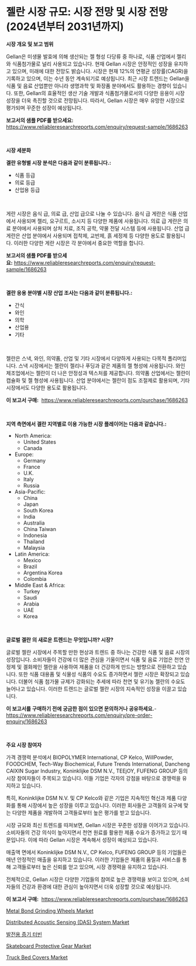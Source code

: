 <p><h1>젤란 시장 규모: 시장 전망 및 시장 전망 (2024년부터 2031년까지)</h1></p><p><strong>시장 개요 및 보고 범위</strong></p>
<p><p>Gellan은 미생물 발효에 의해 생산되는 젤 형성 다당류 중 하나로, 식품 산업에서 젤리와 식품첨가물로 널리 사용되고 있습니다. 현재 Gellan 시장은 안정적인 성장을 유지하고 있으며, 미래에 대한 전망도 밝습니다. 시장은 현재 12%의 연평균 성장률(CAGR)을 기록하고 있으며, 이는 수년 동안 계속되기로 예상됩니다. 최근 시장 트렌드는 Gellan을 식품 및 음료 산업뿐만 아니라 생명과학 및 화장품 분야에서도 활용하는 경향이 있습니다. 또한, Gellan의 효율적인 생산 기술 개발과 식품첨가물로서의 다양한 응용이 시장 성장을 더욱 촉진할 것으로 전망됩니다. 따라서, Gellan 시장은 매우 유망한 시장으로 평가되며 꾸준한 성장이 예상됩니다.</p></p>
<p><strong>보고서의 샘플 PDF를 받으세요:</strong> <a href="https://www.reliableresearchreports.com/enquiry/request-sample/1686263">https://www.reliableresearchreports.com/enquiry/request-sample/1686263</a></p>
<p>&nbsp;</p>
<p><strong>시장 세분화</strong></p>
<p><strong>겔란 유형별 시장 분석은 다음과 같이 분류됩니다.:</strong></p>
<p><ul><li>식품 등급</li><li>의료 등급</li><li>산업용 등급</li></ul></p>
<p>&nbsp;</p>
<p><p>게란 시장은 음식 급, 의료 급, 산업 급으로 나눌 수 있습니다. 음식 급 게란은 식품 산업에서 사용되며 젤리, 요구르트, 소시지 등 다양한 제품에 사용됩니다. 의료 급 게란은 의료 분야에서 사용되며 상처 치료, 조직 공학, 약물 전달 시스템 등에 사용됩니다. 산업 급 게란은 산업 분야에서 사용되며 접착제, 교반제, 흙 세정제 등 다양한 용도로 활용됩니다. 이러한 다양한 게란 시장은 각 분야에서 중요한 역할을 합니다.</p></p>
<p><strong>보고서의 샘플 PDF를 받으세요:</strong>&nbsp;<a href="https://www.reliableresearchreports.com/enquiry/request-sample/1686263">https://www.reliableresearchreports.com/enquiry/request-sample/1686263</a></p>
<p>&nbsp;</p>
<p><strong> 겔란 응용 분야별 시장 산업 조사는 다음과 같이 분류됩니다.:</strong></p>
<p><ul><li>간식</li><li>와인</li><li>의학</li><li>산업용</li><li>기타</li></ul></p>
<p>&nbsp;</p>
<p><p>젤란은 스낵, 와인, 의약품, 산업 및 기타 시장에서 다양하게 사용되는 다목적 폴리머입니다. 스낵 시장에서는 젤란이 젤리나 푸딩과 같은 제품의 젤 형성에 사용됩니다. 와인 제조업에서는 젤란이 더 나은 안정성과 텍스처를 제공합니다. 의약품 산업에서는 젤란이 캡슐화 및 젤 형성에 사용됩니다. 산업 분야에서는 젤란이 점도 조절제로 활용되며, 기타 시장에서도 다양한 용도로 활용됩니다.</p></p>
<p><strong>이 보고서 구매:</strong>&nbsp; <a href="https://www.reliableresearchreports.com/purchase/1686263">https://www.reliableresearchreports.com/purchase/1686263</a></p>
<p>&nbsp;</p>
<p><strong>지역 측면에서 겔란 지역별로 이용 가능한 시장 플레이어는 다음과 같습니다.:</strong></p>
<p><ul>
    <li>
        North America:
        <ul>
            <li>United States</li>
            <li>Canada</li>
        </ul>
    </li>
    <li>
        Europe:
        <ul>
            <li>Germany</li>
            <li>France</li>
            <li>U.K.</li>
            <li>Italy</li>
            <li>Russia</li>
        </ul>
    </li>
    <li>
        Asia-Pacific:
        <ul>
            <li>China</li>
            <li>Japan</li>
            <li>South Korea</li>
            <li>India</li>
            <li>Australia</li>
            <li>China Taiwan</li>
            <li>Indonesia</li>
            <li>Thailand</li>
            <li>Malaysia</li>
        </ul>
    </li>
    <li>
        Latin America:
        <ul>
            <li>Mexico</li>
            <li>Brazil</li>
            <li>Argentina Korea</li>
            <li>Colombia</li>
        </ul>
    </li>
    <li>
        Middle East & Africa:
        <ul>
            <li>Turkey</li>
            <li>Saudi</li>
            <li>Arabia</li>
            <li>UAE</li>
            <li>Korea</li>
        </ul>
    </li>
    </ul></p>
<p>&nbsp;</p>
<p><strong>글로벌 겔란 의 새로운 트렌드는 무엇입니까? 시장?</strong></p>
<p><p>글로벌 젤란 시장에서 주목할 만한 현상과 트렌드 중 하나는 건강한 식품 및 음료 시장의 성장입니다. 소비자들이 건강에 더 많은 관심을 기울이면서 식품 및 음료 기업은 천연 안정제 및 겔화제인 젤란을 사용하여 제품을 더 건강하게 만드는 방향으로 전환하고 있습니다. 또한 식품 대용품 및 식물성 식품의 수요도 증가하면서 젤란 시장은 확장되고 있습니다. 더불어 식품 첨가물 규제가 강화되는 추세에 따라 천연 및 유기농 젤란의 수요도 늘어나고 있습니다. 이러한 트렌드는 글로벌 젤란 시장의 지속적인 성장을 이끌고 있습니다.</p></p>
<p><strong>이 보고서를 구매하기 전에 궁금한 점이 있으면 문의하거나 공유하세요.</strong>- <a href="https://www.reliableresearchreports.com/enquiry/pre-order-enquiry/1686263">https://www.reliableresearchreports.com/enquiry/pre-order-enquiry/1686263</a></p>
<p>&nbsp;</p>
<p><strong>주요 시장 참여자</strong></p>
<p><p>가격 경쟁력 분석에서 BIOPOLYMER International, CP Kelco, WillPowder, FOODCHEM, Tech-Way Biochemical, Future Trends International, Dancheng CAIXIN Sugar Industry, Koninklijke DSM N.V., TEEjOY, FUFENG GROUP 등의 시장 참여자들이 주목되고 있습니다. 이들 기업은 각자의 강점을 바탕으로 경쟁력을 유지하고 있습니다.</p><p>특히, Koninklijke DSM N.V. 및 CP Kelco와 같은 기업은 지속적인 혁신과 제품 다양화를 통해 시장에서 높은 성장을 이루고 있습니다. 이러한 회사들은 고객들의 요구에 맞는 다양한 제품을 개발하여 고객들로부터 높은 평가를 받고 있습니다.</p><p>시장 규모와 최신 트렌드를 따져보면, Gellan 시장은 꾸준한 성장을 이어가고 있습니다. 소비자들의 건강 의식이 높아지면서 천연 원료를 활용한 제품 수요가 증가하고 있기 때문입니다. 이에 따라 Gellan 시장은 계속해서 성장이 예상되고 있습니다.</p><p>매출액 면에서 Koninklijke DSM N.V., CP Kelco, FUFENG GROUP 등의 기업들은 매년 안정적인 매출을 유지하고 있습니다. 이러한 기업들은 제품의 품질과 서비스를 통해 고객들로부터 높은 신뢰를 얻고 있으며, 시장 경쟁력을 유지하고 있습니다.</p><p>전체적으로, Gellan 시장은 다양한 기업들의 참여로 높은 경쟁력을 보이고 있으며, 소비자들의 건강과 환경에 대한 관심이 높아지면서 더욱 성장할 것으로 예상됩니다.</p></p>
<p><strong>이 보고서 구매:</strong>&nbsp;&nbsp;<a href="https://www.reliableresearchreports.com/purchase/1686263">https://www.reliableresearchreports.com/purchase/1686263</a></p>
<p><p><a href="https://view.publitas.com/reportprime-1/metal-bond-grinding-wheels-market-size-growing-and-forecasted-for-period-from-2024-2031-and-provides-complete-market-analysis-of-this-market/">Metal Bond Grinding Wheels Market</a></p><p><a href="https://issuu.com/reportprime-2/docs/distributed-acoustic-sensing-das-system-market-siz">Distributed Acoustic Sensing (DAS) System Market</a></p><p><a href="https://github.com/lkwggful07722/Market-Research-Report-List-1/blob/main/90271433087.md">발전용 증기 터빈</a></p><p><a href="https://github.com/ashepherd82/Market-Research-Report-List-3/blob/main/skateboard-protective-gear-market.md">Skateboard Protective Gear Market</a></p><p><a href="https://flame-sidecar-702.notion.site/Truck-Bed-Covers-Market-Furnish-Information-about-Market-Size-Market-Share-Market-Dynamics-and-Pr-3282298ba19e439bafd70a3453a81336">Truck Bed Covers Market</a></p></p>
